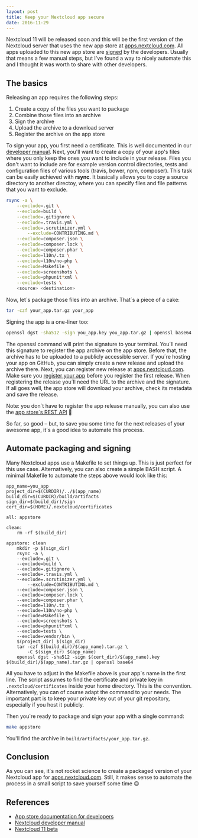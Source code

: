 ```yaml
---
layout: post
title: Keep your Nextcloud app secure
date: 2016-11-29
---
```


Nextcloud 11 will be released soon and this will be the first version of the Nextcloud server that uses the new app store at [apps.nextcloud.com](https://apps.nextcloud.com). All apps uploaded to this new app store are [signed](https://docs.nextcloud.com/server/11/developer_manual/app/code_signing.html) by the developers. Usually that means a few manual steps, but I've found a way to nicely automate this and I thought it was worth to share with other developers.

## The basics

Releasing an app requires the following steps:

1. Create a copy of the files you want to package
2. Combine those files into an archive
3. Sign the archive
4. Upload the archive to a download server
5. Register the archive on the app store

To sign your app, you first need a certificate. This is well documented in our [developer manual](https://docs.nextcloud.com/server/11/developer_manual/app/code_signing.html#how-to-get-your-app-signed). Next, you'll want to create a copy of your app's files where you only keep the ones you want to include in your release. Files you don't want to include are for example version control directories, tests and configuration files of various tools (travis, bower, npm, composer). This task can be easily achieved with **rsync**. It basically allows you to copy a source directory to another directoy, where you can specify files and file patterns that you want to exclude.

```bash
rsync -a \
	--exclude=.git \
	--exclude=build \
	--exclude=.gitignore \
	--exclude=.travis.yml \
	--exclude=.scrutinizer.yml \
        --exclude=CONTRIBUTING.md \
	--exclude=composer.json \
	--exclude=composer.lock \
	--exclude=composer.phar \
	--exclude=l10n/.tx \
	--exclude=l10n/no-php \
	--exclude=Makefile \
	--exclude=screenshots \
	--exclude=phpunit*xml \
	--exclude=tests \
	<source> <destination> 
```

Now, let´s package those files into an archive. That´s a piece of a cake:

```bash
tar -czf your_app.tar.gz your_app
```

Signing the app is a one-liner too:

```bash
openssl dgst -sha512 -sign you_app.key you_app.tar.gz | openssl base64
```

The openssl command will print the signature to your terminal. You´ll need this signature to register the app archive on the app store. Before that, the archive has to be uploaded to a publicly accessible server. If you´re hosting your app on GitHub, you can simply create a new release and upload the archive there.
Next, you can register new release at [apps.nextcloud.com](apps.nextcloud.com). Make sure you [register your app](https://nextcloudappstore.readthedocs.io/en/latest/developer.html#registering-an-app) before you register the first release. When registering the release you´ll need the URL to the archive and the signature. If all goes well, the app store will download your archive, check its metadata and save the release.

Note: you don´t have to register the app release manually, you can also use the [app store´s REST API](https://nextcloudappstore.readthedocs.io/en/latest/restapi.html#api-create-release) 🚀

So far, so good – but, to save you some time for the next releases of your awesome app, it´s a good idea to automate this process.

## Automate packaging and signing

Many Nextcloud apps use a Makefile to set things up. This is just perfect for this use case. Alternatively, you can also create a simple BASH script. A minimal Makefile to automate the steps above would look like this:

```Make
app_name=you_app
project_dir=$(CURDIR)/../$(app_name)
build_dir=$(CURDIR)/build/artifacts
sign_dir=$(build_dir)/sign
cert_dir=$(HOME)/.nextcloud/certificates

all: appstore

clean:
	rm -rf $(build_dir)

appstore: clean
	mkdir -p $(sign_dir)
	rsync -a \
	--exclude=.git \
	--exclude=build \
	--exclude=.gitignore \
	--exclude=.travis.yml \
	--exclude=.scrutinizer.yml \
        --exclude=CONTRIBUTING.md \
	--exclude=composer.json \
	--exclude=composer.lock \
	--exclude=composer.phar \
	--exclude=l10n/.tx \
	--exclude=l10n/no-php \
	--exclude=Makefile \
	--exclude=screenshots \
	--exclude=phpunit*xml \
	--exclude=tests \
	--exclude=vendor/bin \
	$(project_dir) $(sign_dir)
	tar -czf $(build_dir)/$(app_name).tar.gz \
		-C $(sign_dir) $(app_name)
	openssl dgst -sha512 -sign $(cert_dir)/$(app_name).key $(build_dir)/$(app_name).tar.gz | openssl base64
```

All you have to adjust in the Makefile above is your app´s name in the first line. The script assumes to find the certificate and private key in ``.nextcloud/certificates`` inside your home directory. This is the convention. Alternatively, you can of course adapt the command to your needs. The important part is to keep your private key out of your git repository, especially if you host it publicly.

Then you´re ready to package and sign your app with a single command:

```bash
make appstore
```

You'll find the archive in `build/artifacts/your_app.tar.gz`.

## Conclusion

As you can see, it´s not rocket science to create a packaged version of your Nextcloud app for [apps.nextcloud.com](https://apps.nextcloud.com). Still, it makes sense to automate the process in a small script to save yourself some time 
😉

## References
* [App store documentation for developers](https://nextcloudappstore.readthedocs.io/en/latest/developer.html)
* [Nextcloud developer manual](https://docs.nextcloud.com/server/11/developer_manual/app/code_signing.html)
* [Nextcloud 11 beta](https://nextcloud.com/blog/two-reasons-why-you-should-test-nextcloud-11-beta-this-weekend/)


